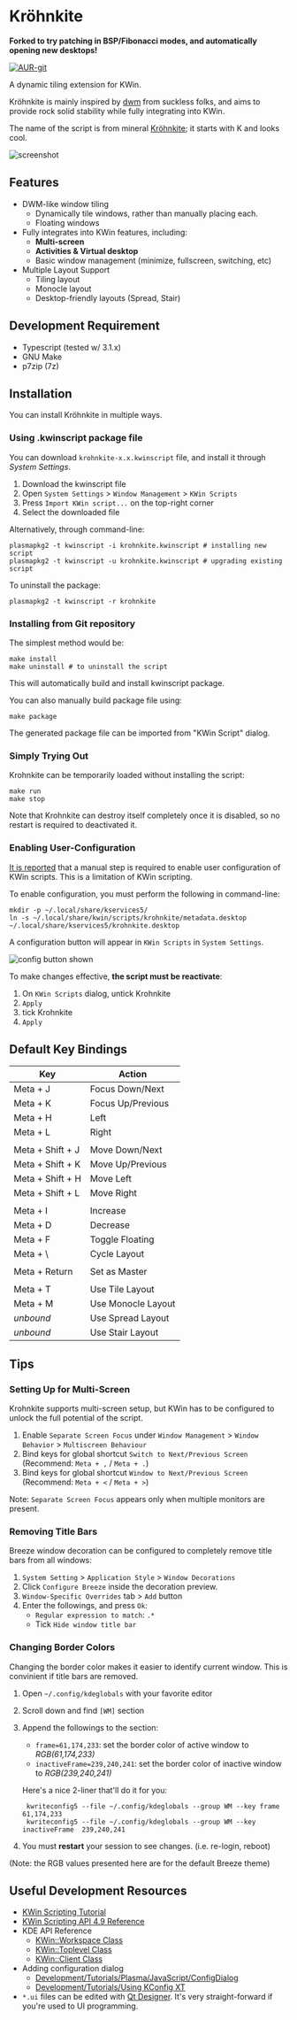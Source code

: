 Kröhnkite
=========

**Forked to try patching in BSP/Fibonacci modes, and automatically opening new desktops!**

[![AUR-git](https://img.shields.io/aur/version/kwin-scripts-krohnkite-git.svg?label=AUR-git)](https://aur.archlinux.org/packages/kwin-scripts-krohnkite-git/)

A dynamic tiling extension for KWin.

Kröhnkite is mainly inspired by [dwm][] from suckless folks, and aims to
provide rock solid stability while fully integrating into KWin.

The name of the script is from mineral [Kröhnkite][wikipedia]; it starts with
K and looks cool.

[dwm]: https://dwm.suckless.org/
[wikipedia]: https://en.wikipedia.org/wiki/Kr%C3%B6hnkite

![screenshot](img/screenshot.png)


Features
--------
 * DWM-like window tiling
    - Dynamically tile windows, rather than manually placing each.
    - Floating windows
 * Fully integrates into KWin features, including:
    - **Multi-screen**
    - **Activities & Virtual desktop**
    - Basic window management (minimize, fullscreen, switching, etc)
 * Multiple Layout Support
    - Tiling layout
    - Monocle layout
    - Desktop-friendly layouts (Spread, Stair)

Development Requirement
-----------------------

 * Typescript (tested w/ 3.1.x)
 * GNU Make
 * p7zip (7z)


Installation
------------

You can install Kröhnkite in multiple ways.

### Using .kwinscript package file ###

You can download `krohnkite-x.x.kwinscript` file, and install it through
*System Settings*.

 1. Download the kwinscript file
 2. Open `System Settings` > `Window Management` > `KWin Scripts`
 3. Press `Import KWin script...` on the top-right corner
 4. Select the downloaded file

Alternatively, through command-line:

    plasmapkg2 -t kwinscript -i krohnkite.kwinscript # installing new script
    plasmapkg2 -t kwinscript -u krohnkite.kwinscript # upgrading existing script

To uninstall the package:

    plasmapkg2 -t kwinscript -r krohnkite

### Installing from Git repository ###

The simplest method would be:

    make install
    make uninstall # to uninstall the script

This will automatically build and install kwinscript package.

You can also manually build package file using:

    make package

The generated package file can be imported from "KWin Script" dialog.

### Simply Trying Out ###

Krohnkite can be temporarily loaded without installing the script:

    make run
    make stop

Note that Krohnkite can destroy itself completely once it is disabled, so no
restart is required to deactivated it.

### Enabling User-Configuration ###

[It is reported][kwinconf] that a manual step is required to enable user
configuration of KWin scripts. This is a limitation of KWin scripting.

To enable configuration, you must perform the following in command-line:

    mkdir -p ~/.local/share/kservices5/
    ln -s ~/.local/share/kwin/scripts/krohnkite/metadata.desktop ~/.local/share/kservices5/krohnkite.desktop

A configuration button will appear in `KWin Scripts` in `System Settings`.

![config button shown](img/conf.png)

To make changes effective, **the script must be reactivate**:
  1) On `KWin Scripts` dialog, untick Krohnkite
  2) `Apply`
  3) tick Krohnkite
  4) `Apply`

[kwinconf]: https://github.com/faho/kwin-tiling/issues/79#issuecomment-311465357


Default Key Bindings
--------------------

| Key               | Action                         |
| ----------------- | ------------------------------ |
| Meta + J          | Focus Down/Next                |
| Meta + K          | Focus Up/Previous              |
| Meta + H          | Left                           |
| Meta + L          | Right                          |
|                   |                                |
| Meta + Shift + J  | Move Down/Next                 |
| Meta + Shift + K  | Move Up/Previous               |
| Meta + Shift + H  | Move Left                      |
| Meta + Shift + L  | Move Right                     |
|                   |                                |
| Meta + I          | Increase                       |
| Meta + D          | Decrease                       |
| Meta + F          | Toggle Floating                |
| Meta + \          | Cycle Layout                   |
|                   |                                |
| Meta + Return     | Set as Master                  |
|                   |                                |
| Meta + T          | Use Tile Layout                |
| Meta + M          | Use Monocle Layout             |
| *unbound*         | Use Spread Layout              |
| *unbound*         | Use Stair Layout               |


Tips
----

### Setting Up for Multi-Screen ###

Krohnkite supports multi-screen setup, but KWin has to be configured to unlock
the full potential of the script.

1. Enable `Separate Screen Focus` under `Window Management` > 
   `Window Behavior` > `Multiscreen Behaviour`
2. Bind keys for global shortcut `Switch to Next/Previous Screen`
   (Recommend: `Meta + ,` / `Meta + .`)
3. Bind keys for global shortcut `Window to Next/Previous Screen`
   (Recommend: `Meta + <` / `Meta + >`)

Note: `Separate Screen Focus` appears only when multiple monitors are present.

### Removing Title Bars ###

Breeze window decoration can be configured to completely remove title bars from
all windows:

1. `System Setting` > `Application Style` > `Window Decorations`
2. Click `Configure Breeze` inside the decoration preview.
3. `Window-Specific Overrides` tab > `Add` button
4. Enter the followings, and press `Ok`:
   - `Regular expression to match`: `.*`
   - Tick `Hide window title bar`

### Changing Border Colors ###

Changing the border color makes it easier to identify current window. This is
convinient if title bars are removed.

1. Open `~/.config/kdeglobals` with your favorite editor
2. Scroll down and find `[WM]` section
3. Append the followings to the section:
    - `frame=61,174,233`: set the border color of active window to *RGB(61,174,233)*
    - `inactiveFrame=239,240,241`: set the border color of inactive window to *RGB(239,240,241)*

   Here's a nice 2-liner that'll do it for you:

        kwriteconfig5 --file ~/.config/kdeglobals --group WM --key frame 61,174,233
        kwriteconfig5 --file ~/.config/kdeglobals --group WM --key inactiveFrame  239,240,241
4. You must **restart** your session to see changes. (i.e. re-login, reboot)

(Note: the RGB values presented here are for the default Breeze theme)


Useful Development Resources
----------------------------

 * [KWin Scripting Tutorial](https://techbase.kde.org/Development/Tutorials/KWin/Scripting)
 * [KWin Scripting API 4.9 Reference](https://techbase.kde.org/Development/Tutorials/KWin/Scripting/API_4.9)
 * KDE API Reference
    - [KWin::Workspace Class](https://api.kde.org/4.x-api/kde-workspace-apidocs/kwin/html/classKWin_1_1Workspace.html)
    - [KWin::Toplevel Class](https://api.kde.org/4.x-api/kde-workspace-apidocs/kwin/html/classKWin_1_1Toplevel.html)
    - [KWin::Client Class](https://api.kde.org/4.x-api/kde-workspace-apidocs/kwin/html/classKWin_1_1Client.html)
 * Adding configuration dialog
    - [Development/Tutorials/Plasma/JavaScript/ConfigDialog](https://techbase.kde.org/Development/Tutorials/Plasma/JavaScript/ConfigDialog)
    - [Development/Tutorials/Using KConfig XT](https://techbase.kde.org/Development/Tutorials/Using_KConfig_XT)
 * `*.ui` files can be edited with [Qt Designer](http://doc.qt.io/qt-5/qtdesigner-manual.html).
   It's very straight-forward if you're used to UI programming.

